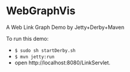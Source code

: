 WebGraphVis
===========

A Web Link Graph Demo by Jetty+Derby+Maven

To run this demo:

+ ```$ sudo sh startDerby.sh ```
+ ```$ mvn jetty:run ```
+ open http://localhost:8080/LinkServlet.
